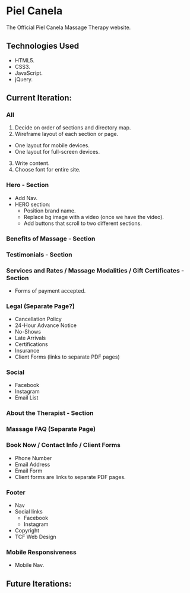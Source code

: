 # Piel Canela

The Official Piel Canela Massage Therapy website.

## Technologies Used

- HTML5.
- CSS3.
- JavaScript.
- jQuery.

## Current Iteration:

### All

1. Decide on order of sections and directory map.
2. Wireframe layout of each section or page.
  - One layout for mobile devices.
  - One layout for full-screen devices.
3. Write content.
4. Choose font for entire site.

### Hero - Section

- Add Nav.
- HERO section:
  - Position brand name.
  - Replace bg image with a video (once we have the video).
  - Add buttons that scroll to two different sections.

### Benefits of Massage - Section

### Testimonials - Section

### Services and Rates / Massage Modalities / Gift Certificates - Section

- Forms of payment accepted.

### Legal (Separate Page?)

- Cancellation Policy
- 24-Hour Advance Notice
- No-Shows
- Late Arrivals
- Certifications
- Insurance
- Client Forms (links to separate PDF pages)

### Social

- Facebook
- Instagram
- Email List

### About the Therapist - Section

### Massage FAQ (Separate Page)

### Book Now / Contact Info / Client Forms

- Phone Number
- Email Address
- Email Form
- Client forms are links to separate PDF pages.

### Footer

- Nav
- Social links
  - Facebook
  - Instagram
- Copyright
- TCF Web Design

### Mobile Responsiveness

- Mobile Nav.

## Future Iterations: